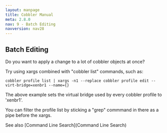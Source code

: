 ```yaml
---
layout: manpage
title: Cobbler Manual
meta: 2.8.0
nav: 9 - Batch Editing
navversion: nav28
---
```


## Batch Editing

Do you want to apply a change to a lot of cobbler objects at once?

Try using xargs combined with "cobbler list" commands, such as:

    cobbler profile list | xargs -n1 --replace cobbler profile edit --virt-bridge=xenbr1 --name={} 

The above example sets the virtual bridge used by every cobbler profile to 'xenbr1'.

You can filter the profile list by sticking a "grep" commmand in there as a pipe before the xargs.

See also [Command Line Search](Command Line Search)
